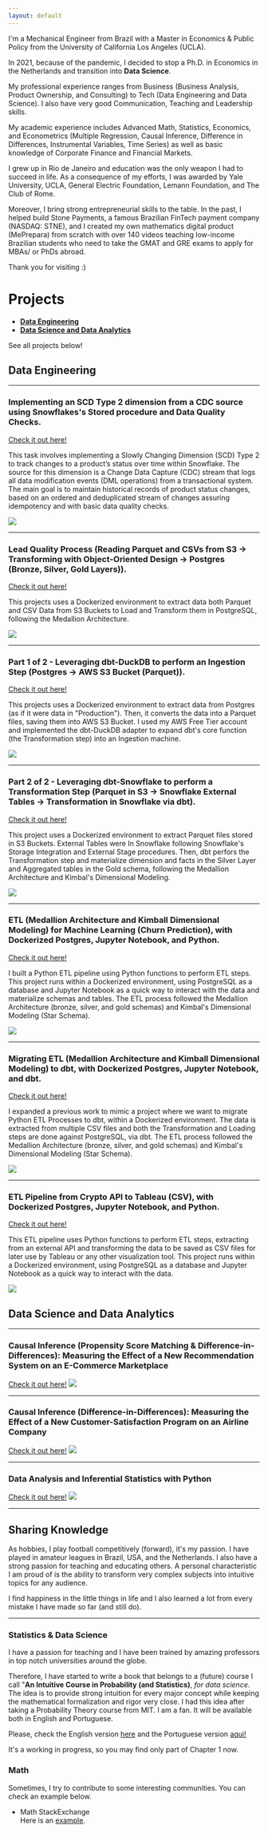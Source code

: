 ```yaml
---
layout: default
---
```


<html lang="en">
<head>
  <meta charset="UTF-8">
  <meta name="viewport" content="width=device-width, initial-scale=1.0">
  <meta property="og:image" content="https://caiocvelasco.github.io/assets/img/etl.png"> <!-- Change this URL to the image you want -->
  <meta property="og:url" content="https://github.com/caiocvelasco/caiocvelasco.github.io">
  <title>Caio Velasco</title>
</head>
<body>
</body>
</html>

I'm a Mechanical Engineer from Brazil with a Master in Economics & Public Policy from the University of California Los Angeles (UCLA). 

In 2021, because of the pandemic, I decided to stop a Ph.D. in Economics in the Netherlands and transition into **Data Science**.

My professional experience ranges from Business (Business Analysis, Product Ownership, and Consulting) to Tech (Data Engineering and Data Science). I also have very good Communication, Teaching and Leadership skills.

My academic experience includes Advanced Math, Statistics, Economics, and Econometrics (Multiple Regression, Causal Inference, Difference in Differences, Instrumental Variables, Time Series) as well as basic knowledge of Corporate Finance and Financial Markets.

I grew up in Rio de Janeiro and education was the only weapon I had to succeed in life. As a consequence of my efforts, I was awarded by Yale University, UCLA, General Electric Foundation, Lemann Foundation, and The Club of Rome.

Moreover, I bring strong entrepreneurial skills to the table. In the past, I helped build Stone Payments, a famous Brazilian FinTech payment company (NASDAQ: STNE), and I created my own mathematics digital product (MePrepara) from scratch with over 140 videos teaching low-income Brazilian students who need to take the GMAT and GRE exams to apply for MBAs/ or PhDs abroad.

Thank you for visiting :)

# Projects
* **[Data Engineering](#data-engineering)**
* **[Data Science and Data Analytics](#data-science-and-data-analytics)**

See all projects below!

## Data Engineering
---

### Implementing an SCD Type 2 dimension from a CDC source using Snowflakes's Stored procedure and Data Quality Checks.

[Check it out here!](https://github.com/caiocvelasco/project06-venv-cdc-scd-type-2-stored-procedure-snowflake)

This task involves implementing a Slowly Changing Dimension (SCD) Type 2 to track changes to a product’s status over time within Snowflake. The source for this dimension is a Change Data Capture (CDC) stream that logs all data modification events (DML operations) from a transactional system. The main goal is to maintain historical records of product status changes, based on an ordered and deduplicated stream of changes assuring idempotency and with basic data quality checks.

<img src = "assets/img/stored_procedure_scd_type_2.jpg">

---

### Lead Quality Process (Reading Parquet and CSVs from S3 -> Transforming with Object-Oriented Design -> Postgres (Bronze, Silver, Gold Layers)).

[Check it out here!](https://github.com/caiocvelasco/project05-docker-s3-csv-parquet-object-oriented-leads-quality)

This projects uses a Dockerized environment to extract data both Parquet and CSV Data from S3 Buckets to Load and Transform them in PostgreSQL, following the Medallion Architecture. 

<img src = "assets/img/etl-leads-project.jpg">

---

### Part 1 of 2 - Leveraging dbt-DuckDB to perform an Ingestion Step (Postgres -> AWS S3 Bucket (Parquet)).

[Check it out here!](https://github.com/caiocvelasco/project03-docker-dbt-DuckDB-from-postgres-to-s3-parquet.git)

This projects uses a Dockerized environment to extract data from Postgres (as if it were data in "Production"). Then, it converts the data into a Parquet files, saving them into AWS S3 Bucket. I used my AWS Free Tier account and implemented the dbt-DuckDB adapter to expand dbt's core function (the Transformation step) into an Ingestion machine. 

<img src = "assets/img/dbt_1_ingestion.jpg">
 
---

### Part 2 of 2 - Leveraging dbt-Snowflake to perform a Transformation Step (Parquet in S3 -> Snowflake External Tables -> Transformation in Snowflake via dbt).

[Check it out here!](https://github.com/caiocvelasco/project03-docker-dbt-from-s3-parquet-to-Snowflake-external-tables)

This project uses a Dockerized environment to extract Parquet files stored in S3 Buckets. External Tables were In Snowflake following Snowflake's Storage Integration and External Stage procedures. Then, dbt perfors the Transformation step and materialize dimension and facts in the Silver Layer and Aggregated tables in the Gold schema, following the Medallion Architecture and Kimbal's Dimensional Modeling. 

<img src = "assets/img/dbt_2_transformation.jpg">

--- 

### ETL (Medallion Architecture and Kimball Dimensional Modeling) for Machine Learning (Churn Prediction), with Dockerized Postgres, Jupyter Notebook, and Python.

[Check it out here!](https://github.com/caiocvelasco/project02-docker-medallion-postgres-kimball-star-schema.git)

I built a Python ETL pipeline using Python functions to perform ETL steps. This project runs within a Dockerized environment, using PostgreSQL as a database and Jupyter Notebook as a quick way to interact with the data and materialize schemas and tables. The ETL process followed the Medallion Architecture (bronze, silver, and gold schemas) and Kimbal's Dimensional Modeling (Star Schema).

<img src = "assets/img/project_02-elt-medallion.png">

---  

### Migrating ETL (Medallion Architecture and Kimball Dimensional Modeling) to dbt, with Dockerized Postgres, Jupyter Notebook, and dbt.

[Check it out here!](https://github.com/caiocvelasco/project02-docker-dbt-migration-medallion-kimball-postgres.git)

I expanded a previous work to mimic a project where we want to migrate Python ETL Processes to dbt, within a Dockerized environment. The data is extracted from multiple CSV files and both the Transformation and Loading steps are done against PostgreSQL, via dbt. The ETL process followed the Medallion Architecture (bronze, silver, and gold schemas) and Kimbal's Dimensional Modeling (Star Schema).

<img src = "assets/img/project_02-elt-medallion_dbt.png">

---

### ETL Pipeline from Crypto API to Tableau (CSV), with Dockerized Postgres, Jupyter Notebook, and Python.

[Check it out here!](https://github.com/caiocvelasco/project01-docker-ETL-from-API-CSV-to-Tableau.git)

This ETL pipeline uses Python functions to perform ETL steps, extracting from an external API and transforming the data to be saved as CSV files for later use by Tableau or any other visualization tool. This project runs within a Dockerized environment, using PostgreSQL as a database and Jupyter Notebook as a quick way to interact with the data.

<img src = "assets/img/project01-etl-tableau.png">


## Data Science and Data Analytics
---

### Causal Inference (Propensity Score Matching & Difference-in-Differences): Measuring the Effect of a New Recommendation System on an E-Commerce Marketplace

[Check it out here!](https://github.com/caiocvelasco/project08-venv-causal-inference-propensity-score-difference-in-differences-program-evaluation.git)
<img src = "assets/img/marketplace.jpeg">

---

### Causal Inference (Difference-in-Differences): Measuring the Effect of a New Customer-Satisfaction Program on an Airline Company

[Check it out here!](https://github.com/caiocvelasco/project07-venv-causal-inference-difference-in-differences-program-evaluation.git)
<img src = "assets/img/airline.jpg">

---

### Data Analysis and Inferential Statistics with Python

[Check it out here!](https://github.com/caiocvelasco/cardio-covid-project.git)
<img src = "assets/img/health.jfif">

--- 

## Sharing Knowledge

As hobbies, I play football competitively (forward), it's my passion. I have played in amateur leagues in Brazil, USA, and the Netherlands. I also have a strong passion for teaching and educating others. A personal characteristic I am proud of is the ability to transform very complex subjects into intuitive topics for any audience.

I find happiness in the little things in life and I also learned a lot from every mistake I have made so far (and still do).

---

### Statistics & Data Science
I have a passion for teaching and I have been trained by amazing professors in top notch universities around the globe.

Therefore, I have started to write a book that belongs to a (future) course I call "**An Intuitive Course in Probability (and Statistics)**, _for data science_. The idea is to provide strong intuition for every major concept while keeping the mathematical formalization and rigor very close. I had this idea after taking a Probability Theory course from MIT. I am a fan. It will be available both in English and Portuguese.

Please, check the English version [here](https://caiocvelasco.github.io/assets/my_course/An_Intuitive_Course_in_Probability__draft_EN.pdf) and the Portuguese version [aqui!](https://caiocvelasco.github.io/assets/my_course/Um_Curso_Intuitivo_de_Probabilidade__draft_PT.pdf)

It's a working in progress, so you may find only part of Chapter 1 now.

### Math
Sometimes, I try to contribute to some interesting communities. You can check an example below.

* Math StackExchange\
Here is an [example](https://math.stackexchange.com/a/3444354/727414).
